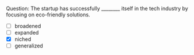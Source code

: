Question: The startup has successfully ________ itself in the tech industry by focusing on eco-friendly solutions.  
- [ ] broadened  
- [ ] expanded  
- [x] niched  
- [ ] generalized  